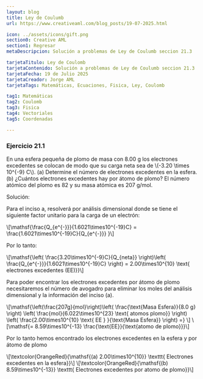 ```yaml
---
layout: blog
title: Ley de Coulumb
url: https://www.creativeaml.com/blog_posts/19-07-2025.html

icon: ../assets/icons/gift.png
section0: Creative AML
section1: Regresar
metaDescripcion: Solución a problemas de Ley de Coulumb seccion 21.3

tarjetaTitulo: Ley de Coulomb
tarjetaContenido: Solución a problemas de Ley de Coulumb seccion 21.3
tarjetaFecha: 19 de Julio 2025
tarjetaCreador: Jorge AML
tarjetaTags: Matemáticas, Ecuaciones, Fisica, Ley, Coulomb 

tag1: Matemáticas
tag2: Coulomb
tag3: Fisica
tag4: Vectoriales
tag5: Coordenadas

---
```

<h3>Ejercicio 21.1</h3>
<p>En una esfera pequeña de plomo de masa con 8.00 g los electrones excedentes se colocan de modo que su carga neta sea de \(-3.20 \times 10^{-9} C\). (a) Determine el número de electrones excedentes en la esfera. (b) ¿Cuántos electrones excedentes hay por átomo de plomo? El número atómico del plomo es 82 y su masa atómica es 207 g/mol.</p>
<p>Solución:</p>
<div class="latex">
<p>Para el inciso a, resolverá por análisis dimensional donde se tiene el siguiente factor unitario para la carga de un electrón:</p>
\[\mathsf{\frac{Q_{e^{-}}}{1.6021\times10^{-19}C} = \frac{1.6021\times10^{-19}C}{Q_{e^{-}}} }\]
<p>Por lo tanto:</p>
\[\mathsf{\left( \frac{3.20\times10^{-9}C}{Q_{neta}} \right)\left( \frac{Q_{e^{-}}}{1.6021\times10^{-19}C} \right) = 2.00\times10^{10} \text{ electrones excedentes (EE)}}\]
<p>Para poder encontrar los electrones excedentes por átomo de plomo necesitaremos el número de avogadro para eliminar los moles del análisis dimensional y la información del inciso (a).</p>
\[\mathsf{\left(\frac{207g}{mol}\right)\left( \frac{\text{Masa Esfera}}{8.0 g} \right) \left( \frac{mol}{6.022\times10^{23} \text{ atomos plomo}} \right) \left( \frac{2.00\times10^{10} \text{ EE } }{\text{Masa Esfera}} \right) =} \]
\[\mathsf{= 8.59\times10^{-13} \frac{\text{EE}}{\text{atomo de plomo}}}\]
<p>Por lo tanto hemos encontrado los electrones excedentes en la esfera y por átomo de plomo</p>
\[\textcolor{OrangeRed}{\mathsf{(a) 2.00\times10^{10}} \texttt{ Electrones excedentes en la esfera}}\]
\[\textcolor{OrangeRed}{\mathsf{(b) 8.59\times10^{-13}} \texttt{ Electrones excedentes por atomo de plomo}}\]
</div>
